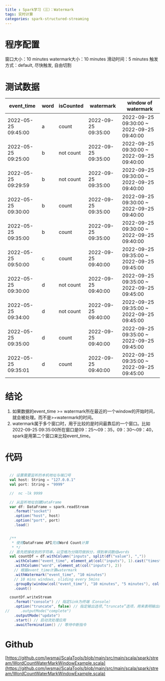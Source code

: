 ```yaml
---
title : Spark学习（三）：Watermark
tags: 实时计算
categories: spark-structured-streaming
---
```

# 程序配置
窗口大小：10 minutes
watermark大小：10 minutes
滑动时间：5 minutes
触发方式：default, 尽快触发, 自由切割

# 测试数据
| event_time          | word | isCounted | watermark           | window of watermark                       |
|---------------------|------|-----------|---------------------|-------------------------------------------| 
| 2022-05-25 09:45:00 | a    | count     | 2022-09-25 09:35:00 | 2022-09-25 09:30:00 ~ 2022-09-25 09:40:00 |
| 2022-05-25 09:25:00 | b    | not count | 2022-09-25 09:35:00 | 2022-09-25 09:30:00 ~ 2022-09-25 09:40:00 |
| 2022-05-25 09:29:59 | b    | not count | 2022-09-25 09:35:00 | 2022-09-25 09:30:00 ~ 2022-09-25 09:40:00 |
| 2022-05-25 09:30:00 | b    | count     | 2022-09-25 09:35:00 | 2022-09-25 09:30:00 ~ 2022-09-25 09:40:00 |
| 2022-05-25 09:35:00 | b    | count     | 2022-09-25 09:35:00 | 2022-09-25 09:30:00 ~ 2022-09-25 09:40:00 |
| 2022-05-25 09:50:00 | c    | count     | 2022-09-25 09:40:00 | 2022-09-25 09:35:00 ~ 2022-09-25 09:45:00 |
| 2022-05-25 09:30:00 | d    | not count |  2022-09-25 09:40:00 | 2022-09-25 09:35:00 ~ 2022-09-25 09:45:00 |
| 2022-05-25 09:34:00 | d    | not count |  2022-09-25 09:40:00 | 2022-09-25 09:35:00 ~ 2022-09-25 09:45:00 |
| 2022-05-25 09:35:00 | d    | count     |  2022-09-25 09:40:00 | 2022-09-25 09:35:00 ~ 2022-09-25 09:45:00 |
| 2022-05-25 09:35:01 | d    | count     |  2022-09-25 09:40:00 | 2022-09-25 09:35:00 ~ 2022-09-25 09:45:00 |

# 结论
1. 如果数据的event_time >= watermark所在最近的一个window的开始时间，就会被处理。而不是>=watermark的时间。
2. watermark属于多个窗口时，用于比较的是时间最靠后的一个窗口。比如2022-09-25 09:35:00所在窗口是09：25～09：35，09：30～09：40，spark是用第二个窗口来比较event_time。

# 代码
```scala

  // 设置需要监听的本机地址与端口号
  val host: String = "127.0.0.1"
  val port: String = "9999"

  //  nc -lk 9999

  // 从监听地址创建DataFrame
  var df: DataFrame = spark.readStream
    .format("socket")
    .option("host", host)
    .option("port", port)
    .load()


  /**
   * 使用DataFrame API完成Word Count计算
   * */
  // 首先把接收到的字符串，以空格为分隔符做拆分，得到单词数组words
  val countDf = df.withColumn("inputs", split(df("value"), ","))
    .withColumn("event_time", element_at(col("inputs"), 1).cast("timestamp"))
    .withColumn("word", element_at(col("inputs"), 2))
    // 根据event_time计算watermark
    .withWatermark("event_time", "10 minutes")
    // 10 mins windows, sliding every 5mins
    .groupBy(window(col("event_time"), "10 minutes", "5 minutes"), col("word"))
    .count()

  countDf.writeStream
    .format("console") // 指定Sink为终端（Console）
    .option("truncate", false) // 指定输出选项,“truncate”选项，用来表明输出内容是否需要截断。
//     .outputMode("complete")
    .outputMode("update")
    .start() // 启动流处理应用
    .awaitTermination() // 等待中断指令
```

# Github

[https://github.com/jwsmai/ScalaTools/blob/main/src/main/scala/spark/stream/WordCountWaterMarkWindowExample.scala](https://github.com/jwsmai/ScalaTools/blob/main/src/main/scala/spark/stream/WordCountWaterMarkWindowExample.scala)